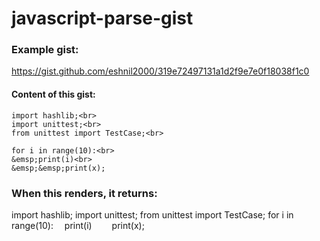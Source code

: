 # javascript-parse-gist

### Example gist:
https://gist.github.com/eshnil2000/319e72497131a1d2f9e7e0f18038f1c0

#### Content of this gist:
```
import hashlib;<br>
import unittest;<br>
from unittest import TestCase;<br>

for i in range(10):<br>
&emsp;print(i)<br>
&emsp;&emsp;print(x);
```

### When this renders, it returns:
import hashlib;
import unittest;
from unittest import TestCase;
for i in range(10):
 print(i)
  print(x);
